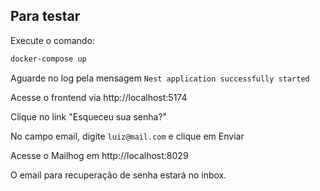 ## Para testar

Execute o comando:

```bash
docker-compose up
```

Aguarde no log pela mensagem `Nest application successfully started`

Acesse o frontend via http://localhost:5174

Clique no link "Esqueceu sua senha?"

No campo email, digite `luiz@mail.com` e clique em Enviar

Acesse o Mailhog em http://localhost:8029

O email para recuperação de senha estará no inbox.
